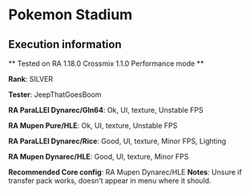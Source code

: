 # Pokemon Stadium 

## Execution information

** Tested on RA 1.18.0 Crossmix 1.1.0 Performance mode **

**Rank**: SILVER

**Tester**: JeepThatGoesBoom


**RA ParaLLEl Dynarec/Gln64**: Ok, UI, texture, Unstable FPS

**RA Mupen Pure/HLE**: Ok, UI, texture, Unstable FPS

**RA ParaLLEl Dynarec/Rice**: Good, UI, texture, Minor FPS, Lighting

**RA Mupen Dynarec/HLE**: Good, UI, texture, Minor FPS

**Recommended Core config**: RA Mupen Dynarec/HLE
**Notes**: Unsure if transfer pack works, doesn’t appear in menu where it should.